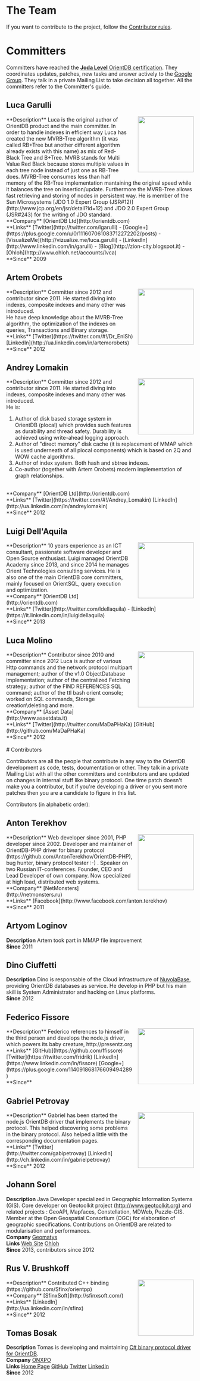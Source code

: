 # The Team

If you want to contribute to the project, follow the [Contributor rules](https://github.com/orientechnologies/orientdb/wiki/Contribute-to-OrientDB).

# Committers

Committers have reached the <a href="http://orientechnologies.com/certification.htm"><b>Joda Level</b> OrientDB certification</a>. They coordinates updates, patches, new tasks and answer actively to the [Google Group](http://groups.google.com/group/orient-database). They talk in a private Mailing List to take decision all together. All the committers refer to the Committer's guide.

## Luca Garulli
<img src="http://www.orientechnologies.com/wp-content/uploads/2014/06/LucaGarulli-small.jpg" width="150" align="right" style="padding: 0 0 20px 20px;" />
**Description** Luca is the original author of OrientDB product and the main committer. In order to handle indexes in efficient way Luca has created the new MVRB-Tree algorithm (it was called RB+Tree but another different algorithm already exists with this name) as mix of Red-Black Tree and B+Tree. MVRB stands for Multi Value Red Black because stores multiple values in each tree node instead of just one as RB-Tree does. MVRB-Tree consumes less than half memory of the RB-Tree implementation mantaining the original speed while it balances the tree on insertion/update. Furthermore the MVRB-Tree allows fast retrieving and storing of nodes in persistent way. He is member of the Sun Microsystems [JDO 1.0 Expert Group (JSR#12)](http://www.jcp.org/en/jsr/detail?id=12) and JDO 2.0 Expert Group (JSR#243) for the writing of JDO standard.<br/>
**Company** [OrientDB Ltd](http://orientdb.com)<br/>
**Links** [Twitter](http://twitter.com/lgarulli) - [Google+](https://plus.google.com/u/0/111607061083712272202/posts) - [VisualizeMe](http://vizualize.me/luca.garulli) - [LinkedIn](http://www.linkedin.com/in/garulli) - [Blog](http://zion-city.blogspot.it) - [Ohloh](http://www.ohloh.net/accounts/lvca)<br/>
**Since** 2009

## Artem Orobets
<img src="http://www.orientdb.org/team/ArtemOrobets.png" width="150" align="right" style="padding: 0 0 10px 10px;" />
**Description** Committer since 2012 and contributor since 2011. He started diving into indexes, composite indexes and many other was introduced.<br/> He have deep knowledge about the MVRB-Tree algorithm, the optimization of the indexes on queries, Transactions and Binary storage.<br/>
**Links** [Twitter](https://twitter.com/#!/Dr_EniSh) [LinkedIn](http://ua.linkedin.com/in/artemorobets)<br/>
**Since** 2012

## Andrey Lomakin
<img src="http://www.orientdb.org/team/AndreyLomakin.png" width="150" align="right" style="padding: 0 0 10px 10px;" />
**Description** Committer since 2012 and contributor since 2011. He started diving into indexes, composite indexes and many other was introduced.<br/>
He is:

1. Author of disk based storage system in OrientDB (plocal) which provides such features as durability and thread safety. Durability is achieved using write-ahead logging approach.
2. Author of "direct memory" disk cache (it is replacement of MMAP which is used underneath of all plocal components) which is based on 2Q and WOW cache algorithms.
3. Author of index system. Both hash and sbtree indexes.
4. Co-author (together with Artem Orobets) modern implementation of graph relationships.
<br/>
**Company** [OrientDB Ltd](http://orientdb.com)<br/>
**Links** [Twitter](https://twitter.com/#!/Andrey_Lomakin) [LinkedIn](http://ua.linkedin.com/in/andreylomakin)<br/>
**Since** 2012

## Luigi Dell'Aquila
<img src="http://orientdb.com/wp-content/uploads/2015/07/LuigiDellAquila.png" width="150" align="right" style="padding: 0 0 20px 20px;" />
**Description** 10 years experience as an ICT consultant, passionate software developer and Open Source enthusiast. Luigi managed OrientDB Academy since 2013, and since 2014 he manages Orient Technologies consulting services. He is also one of the main OrientDB core committers, mainly focused on OrientSQL, query execution and optimization.<br/>
**Company** [OrientDB Ltd](http://orientdb.com)<br/>
**Links** [Twitter](http://twitter.com/ldellaquila) - [LinkedIn](https://it.linkedin.com/in/luigidellaquila) <br/>
**Since** 2013


## Luca Molino</h1>
<img src="http://www.orientdb.org/team/LucaMolino.jpg" width="150" align="right" style="padding: 0 0 10px 10px;" />
**Description** Contributor since 2010 and committer since 2012 Luca is author of various Http commands and the network protocol multipart management; author of the v1.0 ObjectDatabase implementation; author of the centralized Fetching strategy; author of the FIND REFERENCES SQL command; author of the ttl bash orient console; worked on SQL commands, Storage creation\deleting and more.<br/>
**Company** [Asset Data](http://www.assetdata.it)<br/>
**Links** [Twitter](http://twitter.com/MaDaPHaKa) [GitHub](http://github.com/MaDaPHaKa)<br/>
**Since** 2012

<br/>
<br/>
# Contributors

Contributors are all the people that contribute in any way to the OrientDB development as code, tests, documentation or other. They talk in a private Mailing List with all the other committers and contributors and are updated on changes in internal stuff like binary protocol. One time patch doesn't make you a contributor, but if you're developing a driver or you sent more patches then you are a candidate to figure in this list.

Contributors (in alphabetic order):

## Anton Terekhov
<img src="http://www.orientdb.org/team/AntonTerekhov.jpg" width="150" align="right" style="padding: 0 0 10px 10px;" />
**Description** Web developer since 2001, PHP developer since 2002. Developer and maintainer of OrientDB-PHP driver for binary protocol (https://github.com/AntonTerekhov/OrientDB-PHP), bug hunter, binary protocol tester :-) .  Speaker on two Russian IT-conferences. Founder, CEO and Lead Developer of own company. Now specialized at high load, distributed web systems.<br/>
**Company** [NetMonsters](http://netmonsters.ru)<br/>
**Links** [Facebook](http://www.facebook.com/anton.terekhov)<br/>
**Since** 2011

## Artyom Loginov
**Description** Artem took part in MMAP file improvement<br/>
**Since** 2011

## Dino Ciuffetti
**Description** Dino is responsable of the Cloud infrastructure of <a href="http://www.nuvolabase.com">NuvolaBase</a>, providing OrientDB databases as service. He develop in PHP but his main skill is System Administrator and hacking on Linux platforms.<br/>
**Since** 2012

## Federico Fissore
<img src="http://www.gravatar.com/avatar/c8708e63ab90fd1628c403b3f286898d.png" width="150" align="right" style="padding: 0 0 10px 10px;" />
**Description** Federico references to himself in the third person and develops the node.js driver, which powers its baby creature, http://presentz.org<br/>
**Links** [GitHub](https://github.com/ffissore) [Twitter](https://twitter.com/fridrik) [LinkedIn](https://www.linkedin.com/in/fissore) [Google+](https://plus.google.com/114091868176609494289)<br/>
**Since**

## Gabriel Petrovay
<img src="http://www.gravatar.com/avatar/e7ba5e4295a1e23b7e91caf6c13eb79d.png" width="150" align="right" style="padding: 0 0 10px 10px;" />
**Description** Gabriel has been started the node.js OrientDB driver that implements the binary protocol. This helped discovering some problems in the binary protocol. Also helped a little with the corresponding documentation pages.<br/>
**Links** [Twitter](http://twitter.com/gabipetrovay) [LinkedIn](http://ch.linkedin.com/in/gabrielpetrovay)<br/>
**Since** 2012

## Johann Sorel
**Description** Java Developer specialized in Geographic Information Systems (GIS). Core developer on Geotoolkit project (http://www.geotoolkit.org) and related projects : GeoAPI, Mapfaces, Constellation, MDWeb, Puzzle-GIS. Member at the Open Geospatial Consortium (OGC) for elaboration of geographic specifications. Contributions on OrientDB are related to modularisation and performances.<br/>
**Company** [Geomatys](http://www.geomatys.com)<br/>
**Links** [Web Site](http://jsorel.developpez.com) [Ohloh](http://www.ohloh.net/accounts/Eclesia)<br/>
**Since** 2013, contributors since 2012

## Rus V. Brushkoff
<img src="http://www.gravatar.com/avatar/07b63445ef623d719d2ae41196b6fd22.png" width="150" align="right" style="padding: 0 0 10px 10px;" />
**Description** Contributed C++ binding (https://github.com/Sfinx/orientpp)<br/>
**Company** [SfinxSoft](http://sfinxsoft.com/)<br/>
**Links** [LinkedIn](http://ua.linkedin.com/in/sfinx)<br/>
**Since** 2012

## Tomas Bosak
**Description** Tomas is developing and maintaining [C# binary protocol driver for OrientDB](https://github.com/yojimbo87/OrientDB-NET.binary).<br/>
**Company** [ONXPO](http://www.onxpo.com/)<br/>
**Links** [Home Page](http://yojimbo87.github.com/) [GitHub](https://github.com/yojimbo87) [Twitter](https://twitter.com/yojimbo87) [LinkedIn](http://www.linkedin.com/in/tomasbosak)<br/>
**Since** 2012
